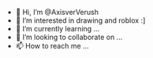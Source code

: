 - 👋 Hi, I’m @AxisverVerush
- 👀 I’m interested in drawing and roblox :]
- 🌱 I’m currently learning ...
- 💞️ I’m looking to collaborate on ...
- 📫 How to reach me ...

<!---
AxisverVerush/AxisverVerush is a ✨ special ✨ repository because its `README.md` (this file) appears on your GitHub profile.
You can click the Preview link to take a look at your changes.
--->
